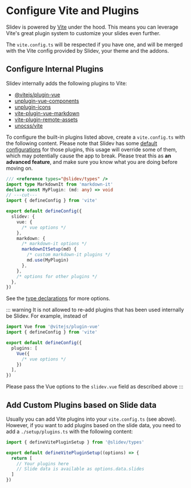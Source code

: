 # Configure Vite and Plugins

<Environment type="node" />

Slidev is powered by [Vite](https://vitejs.dev/) under the hood. This means you can leverage Vite's great plugin system to customize your slides even further.

The `vite.config.ts` will be respected if you have one, and will be merged with the Vite config provided by Slidev, your theme and the addons.

## Configure Internal Plugins

Slidev internally adds the following plugins to Vite:

- [@vitejs/plugin-vue](https://github.com/vitejs/vite-plugin-vue)
- [unplugin-vue-components](https://github.com/unplugin/unplugin-vue-components)
- [unplugin-icons](https://github.com/unplugin/unplugin-icons)
- [vite-plugin-vue-markdown](https://github.com/unplugin/unplugin-vue-markdown)
- [vite-plugin-remote-assets](https://github.com/antfu/vite-plugin-remote-assets)
- [unocss/vite](https://github.com/unocss/unocss/tree/main/packages/vite)

To configure the built-in plugins listed above, create a `vite.config.ts` with the following content. Please note that Slidev has some [default configurations](https://github.com/slidevjs/slidev/blob/main/packages/slidev/node/vite/index.ts) for those plugins, this usage will override some of them, which may potentially cause the app to break. Please treat this as **an advanced feature**, and make sure you know what you are doing before moving on.

<!-- eslint-disable import/first -->

```ts twoslash
/// <reference types="@slidev/types" />
import type MarkdownIt from 'markdown-it'
declare const MyPlugin: (md: any) => void
// ---cut---
import { defineConfig } from 'vite'

export default defineConfig({
  slidev: {
    vue: {
      /* vue options */
    },
    markdown: {
      /* markdown-it options */
      markdownItSetup(md) {
        /* custom markdown-it plugins */
        md.use(MyPlugin)
      },
    },
    /* options for other plugins */
  },
})
```

See the [type declarations](https://github.com/slidevjs/slidev/blob/main/packages/types/src/vite.ts#L11) for more options.

::: warning
It is not allowed to re-add plugins that has been used internally be Slidev. For example, instead of

```ts twoslash
import Vue from '@vitejs/plugin-vue'
import { defineConfig } from 'vite'

export default defineConfig({
  plugins: [
    Vue({
      /* vue options */
    })
  ],
})
```

Please pass the Vue options to the `slidev.vue` field as described above
:::

## Add Custom Plugins based on Slide data

Usually you can add Vite plugins into your `vite.config.ts` (see above).
However, if you want to add plugins based on the slide data, you need to add a `./setup/plugins.ts` with the following content:

```ts twoslash
import { defineVitePluginSetup } from '@slidev/types'

export default defineVitePluginSetup((options) => {
  return [
    // Your plugins here
    // Slide data is available as options.data.slides
  ]
})
```
